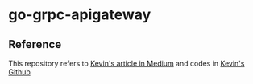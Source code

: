 # go-grpc-apigateway

## Reference

This repository refers to [Kevin's article in Medium](https://levelup.gitconnected.com/microservices-with-go-grpc-api-gateway-and-authentication-part-1-2-393ad9fc9d30) and codes in [Kevin's Github](https://github.com/getveryrichet/go-grpc-apigateway)
